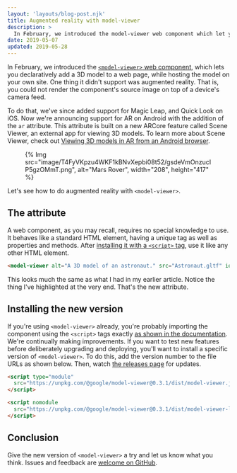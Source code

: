 ```yaml
---
layout: 'layouts/blog-post.njk'
title: Augmented reality with model-viewer
description: >
  In February, we introduced the model-viewer web component which let you declaratively add a 3D model to a web page. Now we're announcing support for AR on Android with the addition of the ar attribute.
date: 2019-05-07
updated: 2019-05-28
---
```


In February, we introduced the [`<model-viewer>` web
component](https://web.dev/model-viewer),
which lets you declaratively add a 3D model to a web page, while hosting the
model on your own site. One thing it didn't support  was augmented reality. That
is, you could not render the component's source image on top of a device's
camera feed.

To do that, we've since added support for Magic Leap, and Quick Look on iOS. Now
we're announcing support for AR on Android with the addition of the `ar`
attribute. This attribute is built on a new ARCore feature called Scene Viewer,
an external app for viewing 3D models. To learn more about Scene Viewer,
check out [Viewing 3D models in AR from an Android browser](https://developers.google.com/ar/develop/java/scene-viewer).

<figure>
{% Img src="image/T4FyVKpzu4WKF1kBNvXepbi08t52/gsdeVmOnzucIP5gzOMmT.png", alt="Mars Rover", width="208", height="417" %}
</figure>

Let's see how to do augmented reality with `<model-viewer>`.

## The attribute

A web component, as you may recall, requires no special knowledge to use. It
behaves like a standard HTML element, having a unique tag as well as properties
and methods. After
[installing it with a `<script>` tag](https://github.com/GoogleWebComponents/model-viewer#installing),
use it like any other HTML element.

```html
<model-viewer alt="A 3D model of an astronaut." src="Astronaut.gltf" ios-src="Astronaut.usdz" magic-leap ar>
```

This looks much the same as what I had in my earlier article. Notice the thing
I've highlighted at the very end. That's the new attribute.

## Installing the new version

If you're using `<model-viewer>` already, you're probably importing the component
using the `<script>` tags exactly
[as shown in the documentation](https://googlewebcomponents.github.io/model-viewer/).
We're continually making improvements. If you want to test new features before
deliberately upgrading and deploying, you'll want to install a specific version
of `<model-viewer>`. To do this, add the version number to the file URLs as shown
below. Then, watch
[the releases page](https://github.com/GoogleWebComponents/model-viewer/releases)
for updates.

```html
<script type="module"
  src="https://unpkg.com/@google/model-viewer@0.3.1/dist/model-viewer.js">
</script>

<script nomodule
  src="https://unpkg.com/@google/model-viewer@0.3.1/dist/model-viewer-legacy.js">
</script>
```

## Conclusion

Give the new version of `<model-viewer>` a try and let us know what you think.
Issues and feedback are
[welcome on GitHub](https://github.com/GoogleWebComponents/model-viewer/issues).
